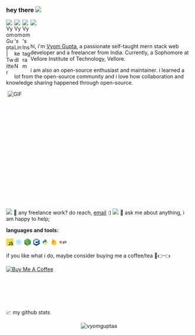 ### hey there <img src="https://media.giphy.com/media/hvRJCLFzcasrR4ia7z/giphy.gif" width="25px">

<a href="https://twitter.com/vyomguptaa">
  <img align="left" alt="Vyom Gupta | Twitter" width="22px" src="https://raw.githubusercontent.com/peterthehan/peterthehan/master/assets/twitter.svg" />
</a>
<a href="https://www.linkedin.com/in/vyom-g-2255a112a/">
  <img align="left" alt="Vyom's LinkedIN" width="22px" src="https://raw.githubusercontent.com/peterthehan/peterthehan/master/assets/linkedin.svg" />
</a>
<a href="https://www.instagram.com/vyomguptaa">
  <img align="left" alt="Vyom's Instagram" width="22px" src="https://upload.wikimedia.org/wikipedia/commons/thumb/e/e7/Instagram_logo_2016.svg/198px-Instagram_logo_2016.svg.png" />
</a>

![](https://visitor-badge.glitch.me/badge?page_id=vyomguptaa.vyomguptaa)

<br />

hi, i'm [Vyom Gupta](https://vyomgupta.me/), a passionate self-taught mern stack web developer and a freelancer from India. Currently, a Sophomore at Vellore Institute of Technology, Vellore. 

i am also an open-source enthusiast and maintainer. i learned a lot from the open-source community and i love how collaboration and knowledge sharing happened through open-source.


  <img align="right" alt="GIF" src="https://github.com/abhisheknaiidu/abhisheknaiidu/blob/master/code.gif?raw=true" width="500" height="320" />
  
<img src="https://emojis.slackmojis.com/emojis/images/1563480763/5999/meow_party.gif?1563480763" width="30"/> 💼 any freelance work? do reach, [email](mailto:vyomgupta31@gmail.com) :)
<img src="https://emojis.slackmojis.com/emojis/images/1563480763/5999/meow_party.gif?1563480763" width="30"/> 💬 ask me about anything, i am happy to help;

**languages and tools:**  

<code><img height="20" src="https://raw.githubusercontent.com/github/explore/80688e429a7d4ef2fca1e82350fe8e3517d3494d/topics/javascript/javascript.png"></code>
<code><img height="20" src="https://raw.githubusercontent.com/github/explore/80688e429a7d4ef2fca1e82350fe8e3517d3494d/topics/react/react.png"></code>
<code><img height="20" src="https://raw.githubusercontent.com/github/explore/80688e429a7d4ef2fca1e82350fe8e3517d3494d/topics/nodejs/nodejs.png"></code>
<code><img height="20" src="https://raw.githubusercontent.com/github/explore/80688e429a7d4ef2fca1e82350fe8e3517d3494d/topics/cpp/cpp.png"></code>
<code><img height="20" src="https://raw.githubusercontent.com/github/explore/80688e429a7d4ef2fca1e82350fe8e3517d3494d/topics/python/python.png"></code>
<code><img height="20" src="https://raw.githubusercontent.com/github/explore/80688e429a7d4ef2fca1e82350fe8e3517d3494d/topics/firebase/firebase.png"></code>
<code><img height="20" src="https://raw.githubusercontent.com/github/explore/80688e429a7d4ef2fca1e82350fe8e3517d3494d/topics/git/git.png"></code>


if you like what i do, maybe consider buying me a coffee/tea 🥺👉👈

<a href="https://www.buymeacoffee.com/vyomguptaa" target="_blank"><img src="https://cdn.buymeacoffee.com/buttons/v2/default-red.png" alt="Buy Me A Coffee" width="150" ></a>
<br></br><br></br><br></br>


📈 my github stats

<p align="center"> <img src="https://github-readme-stats.vercel.app/api?username=vyomguptaa&show_icons=true&theme=gotham" alt="vyomguptaa" />




